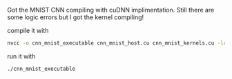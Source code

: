 Got the MNIST CNN compiling with cuDNN implimentation. Still there are some logic errors but I got the kernel compiling!

compile it with 

```bash
nvcc -o cnn_mnist_executable cnn_mnist_host.cu cnn_mnist_kernels.cu -lcudnn
```

run it with 

```bash
./cnn_mnist_executable
```
